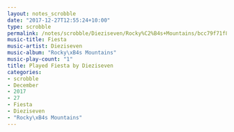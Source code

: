 ```yaml
---
layout: notes_scrobble
date: "2017-12-27T12:55:24+10:00"
type: scrobble
permalink: /notes/scrobble/Dieziseven/Rocky%C2%B4s+Mountains/bcc79f71f865aa4e4cddced88210b5d834da0f29.html
music-title: Fiesta
music-artist: Dieziseven
music-album: "Rocky\xB4s Mountains"
music-play-count: "1"
title: Played Fiesta by Dieziseven
categories:
- scrobble
- December
- 2017
- 27
- Fiesta
- Dieziseven
- "Rocky\xB4s Mountains"
---
```

